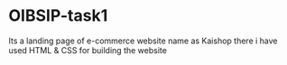 # OIBSIP-task1 
Its a landing page of e-commerce website name as Kaishop there i have used HTML & CSS for building the website 

